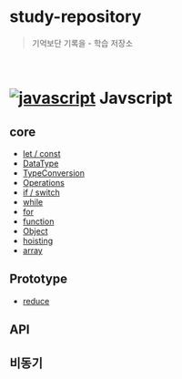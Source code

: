 # study-repository

>기억보단 기록을 - 학습 저장소

<br/>

# [![javascript](https://skillicons.dev/icons?i=js)](https://skillicons.dev) Javscript 

## core
 - [let / const](https://github.com/minomad/study-repository/blob/main/JavaScript/core/1_Variables.md)
 - [DataType](https://github.com/minomad/study-repository/blob/main/JavaScript/core/2_DataTypes.md)
 - [TypeConversion](https://github.com/minomad/study-repository/blob/main/JavaScript/core/3_TypeConversion.md)
 - [Operations](https://github.com/minomad/study-repository/blob/main/JavaScript/core/4_Operations.md)
 - [if / switch](https://github.com/minomad/study-repository/blob/main/JavaScript/core/5_Condition.md)
 - [while](https://github.com/minomad/study-repository/blob/main/JavaScript/core/6_while.md)
 - [for](https://github.com/minomad/study-repository/blob/main/JavaScript/core/7_for.md)
 - [function](https://github.com/minomad/study-repository/blob/main/JavaScript/core/8_functions.md)
 - [Object](https://github.com/minomad/study-repository/blob/main/JavaScript/core/9_Object.md)
 - [hoisting](https://github.com/minomad/study-repository/blob/main/JavaScript/core/10_Hoisting.md)
 - [array](https://github.com/minomad/study-repository/blob/main/JavaScript/core/11_array-methods.md)

<!-- ## class -->
## Prototype
 - [reduce](https://github.com/minomad/study-repository/blob/main/JavaScript/core/11_array-methods.md)

## API
## 비동기